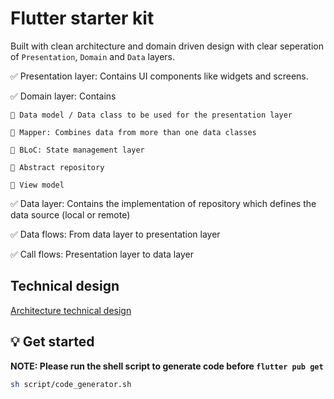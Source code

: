 # Flutter starter kit

Built with clean architecture and domain driven design with clear seperation of `Presentation`, `Domain` and `Data` layers.

✅ Presentation layer: Contains UI components like widgets and screens.

✅ Domain layer: Contains

    🔆 Data model / Data class to be used for the presentation layer

    🔆 Mapper: Combines data from more than one data classes

    🔆 BLoC: State management layer

    🔆 Abstract repository

    🔆 View model

✅ Data layer: Contains the implementation of repository which defines the data source (local or remote)

✅ Data flows: From data layer to presentation layer

✅ Call flows: Presentation layer to data layer

## Technical design

[Architecture technical design](docs/technical_design.md)

## 💡 Get started

**NOTE: Please run the shell script to generate code before `flutter pub get`**

```sh
sh script/code_generator.sh
```
